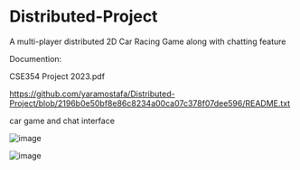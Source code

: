 # Distributed-Project
A multi-player distributed 2D Car Racing Game along with chatting feature

Documention:

CSE354 Project 2023.pdf

https://github.com/yaramostafa/Distributed-Project/blob/2196b0e50bf8e86c8234a00ca07c378f07dee596/README.txt

car game and chat interface

![image](https://github.com/yaramostafa/Distributed-Project/assets/89746218/c34ae5f5-7678-4960-a447-4d1a77bd7a36)

![image](https://github.com/yaramostafa/Distributed-Project/assets/89746218/5ad06ac4-be72-459e-b8bf-b62cb5f57ca9)


